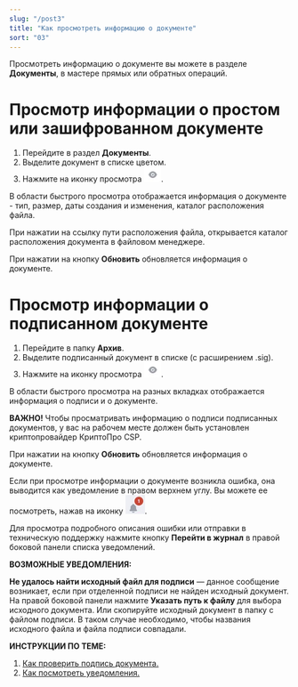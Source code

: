```yaml
---
slug: "/post3"
title: "Как просмотреть информацию о документе"
sort: "03"
---
```


Просмотреть информацию о документе вы можете в разделе **Документы**, в мастере прямых или обратных операций.  

# Просмотр информации о простом или зашифрованном  документе

1. Перейдите в раздел **Документы**.
2. Выделите документ в списке цветом.
3. Нажмите на иконку просмотра ![view-button.jpg](./images/view-button.jpg "Кнопка быстрого просмотра"). 

В области быстрого просмотра отображается информация о документе - тип, размер, даты создания и изменения, каталог расположения файла.

При нажатии на ссылку пути расположения файла, открывается каталог расположения документа в файловом менеджере.

При нажатии на кнопку **Обновить** обновляется информация о документе.

# Просмотр информации о подписанном документе

1. Перейдите в папку **Архив**.
2. Выделите подписанный документ в списке (с расширением .sig).
3. Нажмите на иконку просмотра ![view-button.jpg](./images/view-button.jpg "Кнопка быстрого просмотра"). 

В области быстрого просмотра на разных вкладках отображается информация о подписи и о документе. 

**ВАЖНО!**  Чтобы просматривать информацию о подписи подписанных документов, у вас на рабочем месте должен быть установлен криптопровайдер КриптоПро CSP.

При нажатии на кнопку **Обновить** обновляется информация о документе.

Если при просмотре информации о документе возникла ошибка, она выводится как уведомление в правом верхнем углу. Вы можете ее посмотреть, нажав на иконку ![notifications-button.jpg](./images/notifications-button.jpg "События").  

Для просмотра подробного описания ошибки или отправки в техническую поддержку нажмите кнопку **Перейти в журнал** в правой боковой панели списка уведомлений. 

**ВОЗМОЖНЫЕ УВЕДОМЛЕНИЯ:**

**Не удалось найти исходный файл для подписи** — данное сообщение возникает, если при отделенной подписи не найден исходный документ. На правой боковой панели нажмите **Указать путь к файлу** для выбора исходного документа. Или скопируйте исходный документ в папку с файлом подписи. В таком случае необходимо, чтобы названия исходного файла и файла подписи совпадали. 

**ИНСТРУКЦИИ ПО ТЕМЕ:**

1. [Как проверить подпись документа.](https://docs.cryptoarm.ru/07-v3.2.9/004-documents/18-verify)  
2. [Как посмотреть уведомления.](https://docs.cryptoarm.ru/07-v3.2.9/007-cryptoarm/02-notifications)  